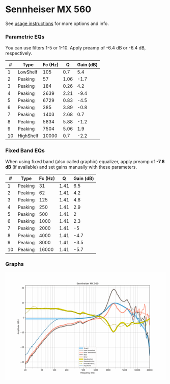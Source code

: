 # Sennheiser MX 560
See [usage instructions](https://github.com/jaakkopasanen/AutoEq#usage) for more options and info.

### Parametric EQs
You can use filters 1-5 or 1-10. Apply preamp of -6.4 dB or -6.4 dB, respectively.

|   # | Type      |   Fc (Hz) |    Q |   Gain (dB) |
|-----|-----------|-----------|------|-------------|
|   1 | LowShelf  |       105 | 0.7  |         5.4 |
|   2 | Peaking   |        57 | 1.06 |        -1.7 |
|   3 | Peaking   |       184 | 0.26 |         4.2 |
|   4 | Peaking   |      2639 | 2.21 |        -9.4 |
|   5 | Peaking   |      6729 | 0.83 |        -4.5 |
|   6 | Peaking   |       385 | 3.89 |        -0.8 |
|   7 | Peaking   |      1403 | 2.68 |         0.7 |
|   8 | Peaking   |      5834 | 5.88 |        -1.2 |
|   9 | Peaking   |      7504 | 5.06 |         1.9 |
|  10 | HighShelf |     10000 | 0.7  |        -2.2 |

### Fixed Band EQs
When using fixed band (also called graphic) equalizer, apply preamp of **-7.6 dB** (if available) and set gains manually with these parameters.

|   # | Type    |   Fc (Hz) |    Q |   Gain (dB) |
|-----|---------|-----------|------|-------------|
|   1 | Peaking |        31 | 1.41 |         6.5 |
|   2 | Peaking |        62 | 1.41 |         4.2 |
|   3 | Peaking |       125 | 1.41 |         4.8 |
|   4 | Peaking |       250 | 1.41 |         2.9 |
|   5 | Peaking |       500 | 1.41 |         2   |
|   6 | Peaking |      1000 | 1.41 |         2.3 |
|   7 | Peaking |      2000 | 1.41 |        -5   |
|   8 | Peaking |      4000 | 1.41 |        -4.7 |
|   9 | Peaking |      8000 | 1.41 |        -3.5 |
|  10 | Peaking |     16000 | 1.41 |        -5.7 |

### Graphs
![](./Sennheiser%20MX%20560.png)
